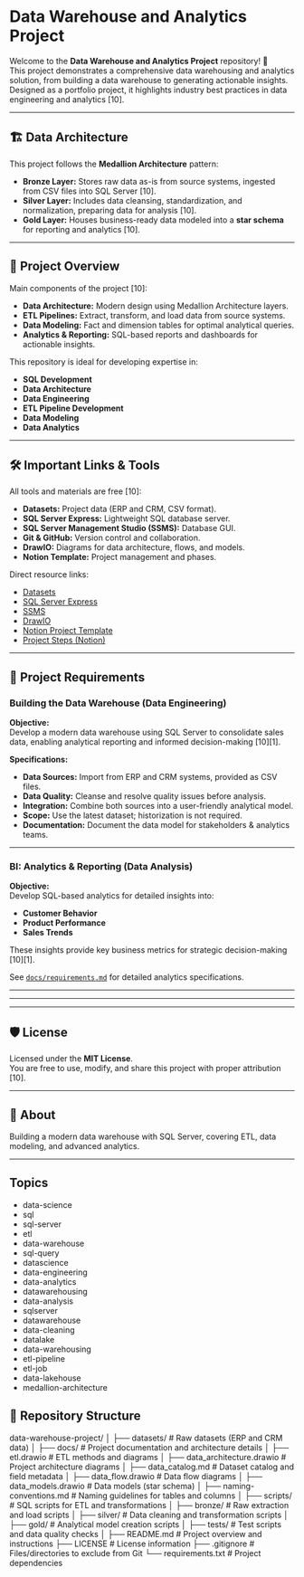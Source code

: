 # Data Warehouse and Analytics Project

Welcome to the **Data Warehouse and Analytics Project** repository! 🚀  
This project demonstrates a comprehensive data warehousing and analytics solution, from building a data warehouse to generating actionable insights. Designed as a portfolio project, it highlights industry best practices in data engineering and analytics [10].

---

## 🏗️ Data Architecture

This project follows the **Medallion Architecture** pattern:

- **Bronze Layer:** Stores raw data as-is from source systems, ingested from CSV files into SQL Server [10].
- **Silver Layer:** Includes data cleansing, standardization, and normalization, preparing data for analysis [10].
- **Gold Layer:** Houses business-ready data modeled into a **star schema** for reporting and analytics [10].

---

## 📖 Project Overview

Main components of the project [10]:

- **Data Architecture:** Modern design using Medallion Architecture layers.
- **ETL Pipelines:** Extract, transform, and load data from source systems.
- **Data Modeling:** Fact and dimension tables for optimal analytical queries.
- **Analytics & Reporting:** SQL-based reports and dashboards for actionable insights.

This repository is ideal for developing expertise in:

- **SQL Development**
- **Data Architecture**
- **Data Engineering**
- **ETL Pipeline Development**
- **Data Modeling**
- **Data Analytics**

---

## 🛠️ Important Links & Tools

All tools and materials are free [10]:

- **Datasets:** Project data (ERP and CRM, CSV format).
- **SQL Server Express:** Lightweight SQL database server.
- **SQL Server Management Studio (SSMS):** Database GUI.
- **Git & GitHub:** Version control and collaboration.
- **DrawIO:** Diagrams for data architecture, flows, and models.
- **Notion Template:** Project management and phases.

Direct resource links:
- [Datasets](datasets/)
- [SQL Server Express](https://www.microsoft.com/en-us/sql-server/sql-server-downloads)
- [SSMS](https://learn.microsoft.com/en-us/sql/ssms/download-sql-server-management-studio-ssms?view=sql-server-ver16)
- [DrawIO](https://www.drawio.com/)
- [Notion Project Template](https://www.notion.com/templates/sql-data-warehouse-project)
- [Project Steps (Notion)](https://thankful-pangolin-2ca.notion.site/SQL-Data-Warehouse-Project-16ed041640ef80489667cfe2f380b269?pvs=4)

---

## 🚀 Project Requirements

### Building the Data Warehouse (Data Engineering)

**Objective:**  
Develop a modern data warehouse using SQL Server to consolidate sales data, enabling analytical reporting and informed decision-making [10][1].

**Specifications:**
- **Data Sources:** Import from ERP and CRM systems, provided as CSV files.
- **Data Quality:** Cleanse and resolve quality issues before analysis.
- **Integration:** Combine both sources into a user-friendly analytical model.
- **Scope:** Use the latest dataset; historization is not required.
- **Documentation:** Document the data model for stakeholders & analytics teams.

---

### BI: Analytics & Reporting (Data Analysis)

**Objective:**  
Develop SQL-based analytics for detailed insights into:

- **Customer Behavior**
- **Product Performance**
- **Sales Trends**

These insights provide key business metrics for strategic decision-making [10][1].

See [`docs/requirements.md`](docs/requirements.md) for detailed analytics specifications.

---


---


---

## 🛡️ License

Licensed under the **MIT License**.  
You are free to use, modify, and share this project with proper attribution [10].

---

## 🌟 About
Building a modern data warehouse with SQL Server, covering ETL, data modeling, and advanced analytics.

---

## Topics

- data-science
- sql
- sql-server
- etl
- data-warehouse
- sql-query
- datascience
- data-engineering
- data-analytics
- datawarehousing
- data-analysis
- sqlserver
- datawarehouse
- data-cleaning
- datalake
- data-warehousing
- etl-pipeline
- etl-job
- data-lakehouse
- medallion-architecture





## 📂 Repository Structure

data-warehouse-project/
│
├── datasets/                       # Raw datasets (ERP and CRM data)
│
├── docs/                           # Project documentation and architecture details
│   ├── etl.drawio                  # ETL methods and diagrams
│   ├── data_architecture.drawio    # Project architecture diagrams
│   ├── data_catalog.md             # Dataset catalog and field metadata
│   ├── data_flow.drawio            # Data flow diagrams
│   ├── data_models.drawio          # Data models (star schema)
│   ├── naming-conventions.md       # Naming guidelines for tables and columns
│
├── scripts/                        # SQL scripts for ETL and transformations
│   ├── bronze/                     # Raw extraction and load scripts
│   ├── silver/                     # Data cleaning and transformation scripts
│   ├── gold/                       # Analytical model creation scripts
│
├── tests/                          # Test scripts and data quality checks
│
├── README.md                       # Project overview and instructions
├── LICENSE                         # License information
├── .gitignore                      # Files/directories to exclude from Git
└── requirements.txt                # Project dependencies

